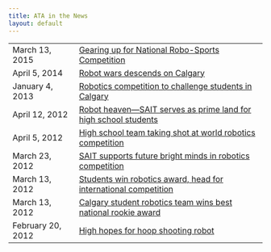 ```yaml
---
title: ATA in the News 
layout: default
---
```



<table class="table table-condensed">
    <tbody>
        <tr>
            <td>March 13, 2015</td>
            <td><a href="http://www.sait.ca/about-sait/news/sait-stories-the-stories-behind-sait-polytechnic/sait-stories/2015-3-13-the-people-first-robotics.php">Gearing up for National Robo-Sports Competition</a></td>
        </tr>
        <tr>
            <td>April 5, 2014</td>
            <td><a href="http://globalnews.ca/video/1253124/robot-wars-descends-on-calgary">Robot wars descends on Calgary</a></td>
        </tr>
        <tr>
            <td>January 4, 2013</td>
            <td><a href="http://metronews.ca/news/calgary/496528/robotics-compeition-to-challenge-students-in-calgary/">Robotics competition to challenge students in Calgary</a></td>
        </tr>
        <tr>
            <td>April 12, 2012</td>
            <td><a href="http://www.theweal.com/2012/04/12/robot-heaven-sait-serves-as-prime-land-for-high-school-students/">Robot heaven—SAIT serves as prime land for high school students</a></td>
        </tr>
        <tr>
            <td>April 5, 2012</td>
            <td><a href="http://www2.canada.com/calgaryherald/news/city/story.html?id=78a7b746-8b94-40d4-b9fc-7208fac1d449">High school team taking shot at world robotics competition</a></td>
        </tr>
        <tr>
            <td>March 23, 2012</td>
            <td><a href="http://www.sait.ca/about-sait/news/news/2012-3-23-sait-supports-future-bright-minds-in-robotics-competition.php">SAIT supports future bright minds in robotics competition</a></td>
        </tr>
        <tr>
            <td>March 13, 2012</td>
            <td><a href="http://www.cbc.ca/player/News/Technology+and+Science/ID/2209801698/?page=21&sort=MostPopular">Students win robotics award, head for international competition</a></td>
        </tr>
        <tr>
            <td>March 13, 2012</td>
            <td><a href="http://www.cbc.ca/news/canada/calgary/story/2012/03/13/calgary-tech-robots-tournament-students.html">Calgary student robotics team wins best national rookie award</a></td>
        </tr>
        <tr>
            <td>February 20, 2012</td>
            <td><a href="http://calgary.ctvnews.ca/high-hopes-for-hoop-shooting-robot-1.771049">High hopes for hoop shooting robot</a></td>
        </tr>
    </tbody>
</table>